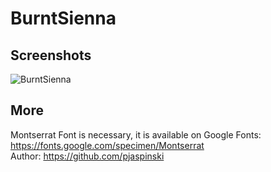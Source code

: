 # BurntSienna

## Screenshots
![BurntSienna](https://raw.githubusercontent.com/spicetify/spicetify-themes/master/BurntSienna/screenshot.png)

## More
Montserrat Font is necessary, it is available on Google Fonts:
https://fonts.google.com/specimen/Montserrat<br>
Author: https://github.com/pjaspinski